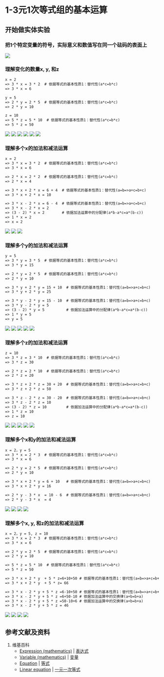 # 1-3元1次等式组的基本运算

## 开始做实体实验

###  把1个特定变量的符号，实际意义和数值写在同一个砝码的表面上
![](/images/函数和极限/n个未知数和n次幂的等式/1-3元1次等式组的基本运算/0a1.jpg)

### 理解变化的数量x, y, 和z
```html
x = 2
=> 3 * x = 3 * 2  # 依据等式的基本性质1：替代性(a*c=b*c)
=> 3 * x = 6

y = 5
=> 2 * y = 2 * 5  # 依据等式的基本性质1：替代性(a*c=b*c)
=> 2 * y = 10

z = 10
=> 5 * z = 5 * 10  # 依据等式的基本性质1：替代性(a*c=b*c)
=> 5 * z = 50
```

![](/images/函数和极限/n个未知数和n次幂的等式/1-3元1次等式组的基本运算/1a1.jpg)
![](/images/函数和极限/n个未知数和n次幂的等式/1-3元1次等式组的基本运算/1a2.jpg)
![](/images/函数和极限/n个未知数和n次幂的等式/1-3元1次等式组的基本运算/1a3.jpg)
![](/images/函数和极限/n个未知数和n次幂的等式/1-3元1次等式组的基本运算/1a4.jpg)
![](/images/函数和极限/n个未知数和n次幂的等式/1-3元1次等式组的基本运算/1a5.jpg)
![](/images/函数和极限/n个未知数和n次幂的等式/1-3元1次等式组的基本运算/1a6.jpg)

### 理解多个x的加法和减法运算
```html
x = 2
=> 3 * x = 3 * 2  # 依据等式的基本性质1：替代性(a*c=b*c)
=> 3 * x = 6

=> 2 * x = 2 * 2  # 依据等式的基本性质1：替代性(a*c=b*c)
=> 2 * x = 4

=> 3 * x + 2 * x = 6 + 4  # 依据等式的基本性质1：替代性(a=b=>a+c=b+c)
=> 3 * x + 2 * x = 10

=> 3 * x - 2 * x = 6 - 4  # 依据等式的基本性质1：替代性(a=b=>a+c=b+c)
=> 3 * x - 2 * x = 2	  
=> (3 - 2) * x = 2 		  # 依据加法运算中的分配律(a*b-a*c=a*(b-c))
=> 1 * x = 2 
=> x = 2
```

![](/images/函数和极限/n个未知数和n次幂的等式/1-3元1次等式组的基本运算/2a1.jpg)
![](/images/函数和极限/n个未知数和n次幂的等式/1-3元1次等式组的基本运算/2a2.jpg)
![](/images/函数和极限/n个未知数和n次幂的等式/1-3元1次等式组的基本运算/2a3.jpg)

### 理解多个y的加法和减法运算
```html
y = 5
=> 3 * y = 3 * 5  # 依据等式的基本性质1：替代性(a*c=b*c)
=> 3 * y = 15

=> 2 * y = 2 * 5  # 依据等式的基本性质1：替代性(a*c=b*c)
=> 2 * y = 10

=> 3 * y + 2 * y = 15 + 10  # 依据等式的基本性质1：替代性(a=b=>a+c=b+c)
=> 3 * y + 2 * y = 25

=> 3 * y - 2 * y = 15 - 10  # 依据等式的基本性质1：替代性(a=b=>a+c=b+c)
=> 3 * y - 2 * y = 5	    
=> (3 - 2) * y = 5 			# 依据加法运算中的分配律(a*b-a*c=a*(b-c))
=> 1 * y = 5 
=> y = 5
```

![](/images/函数和极限/n个未知数和n次幂的等式/1-3元1次等式组的基本运算/3a1.jpg)
![](/images/函数和极限/n个未知数和n次幂的等式/1-3元1次等式组的基本运算/3a2.jpg)
![](/images/函数和极限/n个未知数和n次幂的等式/1-3元1次等式组的基本运算/3a3.jpg)
![](/images/函数和极限/n个未知数和n次幂的等式/1-3元1次等式组的基本运算/3a4.jpg)
![](/images/函数和极限/n个未知数和n次幂的等式/1-3元1次等式组的基本运算/3a5.jpg)

### 理解多个z的加法和减法运算
```html
z = 10
=> 3 * z = 3 * 10  # 依据等式的基本性质1：替代性(a*c=b*c)
=> 3 * z = 30

=> 2 * z = 2 * 10  # 依据等式的基本性质1：替代性(a*c=b*c)
=> 2 * z = 20

=> 3 * z + 2 * z = 30 + 20  # 依据等式的基本性质1：替代性(a=b=>a+c=b+c)
=> 3 * z + 2 * z = 50

=> 3 * z - 2 * z = 30 - 20  # 依据等式的基本性质1：替代性(a=b=>a+c=b+c)
=> 3 * z - 2 * z = 10	    
=> (3 - 2) * z = 10 		# 依据加法运算中的分配律(a*b-a*c=a*(b-c))
=> 1 * z = 10 
=> z = 10
```

![](/images/函数和极限/n个未知数和n次幂的等式/1-3元1次等式组的基本运算/4a1.jpg)
![](/images/函数和极限/n个未知数和n次幂的等式/1-3元1次等式组的基本运算/4a2.jpg)
![](/images/函数和极限/n个未知数和n次幂的等式/1-3元1次等式组的基本运算/4a3.jpg)
![](/images/函数和极限/n个未知数和n次幂的等式/1-3元1次等式组的基本运算/4a4.jpg)
![](/images/函数和极限/n个未知数和n次幂的等式/1-3元1次等式组的基本运算/4a5.jpg)

### 理解多个x和y的加法和减法运算
```html
x = 2，y = 5
=> 3 * x = 2 * 3  # 依据等式的基本性质1：替代性(a*c=b*c)
=> 3 * x = 6

=> 2 * y = 2 * 5  # 依据等式的基本性质1：替代性(a*c=b*c)
=> 2 * y = 10

=> 3 * x + 2 * y = 6 + 10	# 依据等式的基本性质1：替代性(a=b=>a+c=b+c)
=> 3 * x + 2 * y = 16

=> 2 * y - 3 * x  = 10 - 6	# 依据等式的基本性质1：替代性(a=b=>a+c=b+c)
=> 2 * y - 3 * x  = 4
```

![](/images/函数和极限/n个未知数和n次幂的等式/1-3元1次等式组的基本运算/5a1.jpg)
![](/images/函数和极限/n个未知数和n次幂的等式/1-3元1次等式组的基本运算/5a2.jpg)
![](/images/函数和极限/n个未知数和n次幂的等式/1-3元1次等式组的基本运算/5a3.jpg)
![](/images/函数和极限/n个未知数和n次幂的等式/1-3元1次等式组的基本运算/5a4.jpg)

### 理解多个x, y, 和z的加法和减法运算
```html
x = 2，y = 5, z = 10
=> 3 * x = 2 * 3  # 依据等式的基本性质1：替代性(a*c=b*c)
=> 3 * x = 6

=> 2 * y = 2 * 5  # 依据等式的基本性质1：替代性(a*c=b*c)
=> 2 * y = 10

=> 5 * z = 5 * 10  # 依据等式的基本性质1：替代性(a*c=b*c)
=> 5 * z = 50

=> 3 * x + 2 * y  + 5 * z=6+10+50 # 依据等式的基本性质1：替代性(a=b=>a+c=b+c)
=> 3 * x + 2 * y  + 5 * z= 66

=> 3 * x - 2 * y + 5 * z =6-10+50 # 依据等式的基本性质1：替代性(a=b=>a+c=b+c)
=> 3 * x - 2 * y + 5 * z =6+50-10 # 依据加法运算中的交换律(a+b=b+a)
=> 3 * x - 2 * y + 5 * z =50-10+6 # 依据加法运算中的交换律(a+b=b+a)
=> 3 * x - 2 * y + 5 * z = 46
```

![](/images/函数和极限/n个未知数和n次幂的等式/1-3元1次等式组的基本运算/6a1.jpg)
![](/images/函数和极限/n个未知数和n次幂的等式/1-3元1次等式组的基本运算/6a2.jpg)
![](/images/函数和极限/n个未知数和n次幂的等式/1-3元1次等式组的基本运算/6a3.jpg)
![](/images/函数和极限/n个未知数和n次幂的等式/1-3元1次等式组的基本运算/6a4.jpg)

## 参考文献及资料

1. 维基百科
	- [Expression (mathematics)](https://en.wikipedia.org/wiki/Expression_(mathematics)) | [表达式](https://zh.wikipedia.org/wiki/%E8%A1%A8%E9%81%94%E5%BC%8F) 
	- [Variable (mathematics)](https://en.wikipedia.org/wiki/Variable_(mathematics)) | [变量](https://zh.wikipedia.org/wiki/%E8%AE%8A%E6%95%B8) 
	- [Equation](https://en.wikipedia.org/wiki/Equation) |  [等式](https://zh.wikipedia.org/wiki/%E6%96%B9%E7%A8%8B) 
	- [Linear equation](https://en.wikipedia.org/wiki/Linear_equation) | [一元一次等式](https://zh.wikipedia.org/wiki/%E4%B8%80%E6%AC%A1%E6%96%B9%E7%A8%8B#%E4%B8%80%E5%85%83%E4%B8%80%E6%AC%A1%E6%96%B9%E7%A8%8B%E5%BC%8F) 